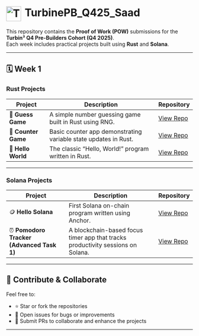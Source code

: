 <h1 style="display: flex; align-items: top;">
  <img src="https://www.turbin3.org/images/turbin-icon.svg" alt="T" width="40px" height="40px" style="margin-right: 10px;" />
  TurbinePB_Q425_Saad
</h1>

This repository contains the **Proof of Work (POW)** submissions for the **Turbin³ Q4 Pre-Builders Cohort (Q4 2025)**.  
Each week includes practical projects built using **Rust** and **Solana**.

---

## 🗓️ Week 1

### **Rust Projects**

| Project | Description | Repository |
|----------|--------------|-------------|
| 🎲 **Guess Game** | A simple number guessing game built in Rust using RNG. | [View Repo](https://github.com/0xsaad76/RNG-Game/tree/9d8e106a488eafb1af7f21f74f2243f1a1235c2f/guessing_game) |
| 🔢 **Counter Game** | Basic counter app demonstrating variable state updates in Rust. | [View Repo](https://github.com/0xsaad76/RNG-Game/tree/9d8e106a488eafb1af7f21f74f2243f1a1235c2f/counter_game) |
| 👋 **Hello World** | The classic “Hello, World!” program written in Rust. | [View Repo](https://github.com/0xsaad76/RNG-Game/tree/9d8e106a488eafb1af7f21f74f2243f1a1235c2f/hello_world) |

---

### **Solana Projects**

| Project | Description | Repository |
|----------|--------------|-------------|
| 🪙 **Hello Solana** | First Solana on-chain program written using Anchor. | [View Repo](https://github.com/0xsaad76/hello-solana/) |
| ⏰ **Pomodoro Tracker (Advanced Task 1)** | A blockchain-based focus timer app that tracks productivity sessions on Solana. | [View Repo](https://github.com/0xsaad76/pomodoro-timer/) |

---

## 🤝 Contribute & Collaborate

Feel free to:
- ⭐ Star or fork the repositories  
- 🐛 Open issues for bugs or improvements  
- 🧩 Submit PRs to collaborate and enhance the projects  

---


